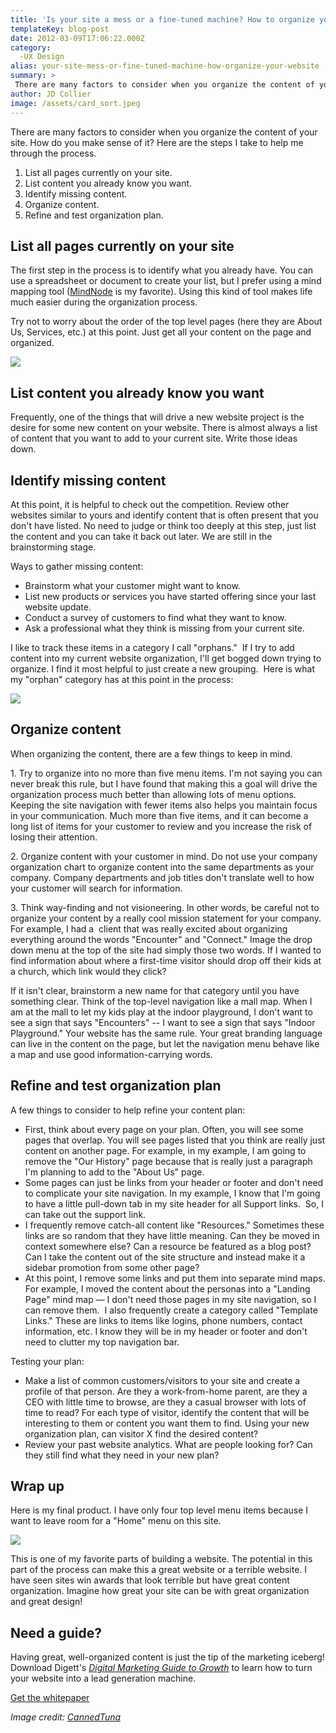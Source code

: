 ```yaml
---
title: 'Is your site a mess or a fine-tuned machine? How to organize your website'
templateKey: blog-post
date: 2012-03-09T17:06:22.000Z
category: 
  -UX Design
alias: your-site-mess-or-fine-tuned-machine-how-organize-your-website
summary: > 
 There are many factors to consider when you organize the content of your site. How do you make sense of it? Here are the steps I take to help me through the process.
author: JD Collier
image: /assets/card_sort.jpeg
---
```


There are many factors to consider when you organize the content of your site. How do you make sense of it? Here are the steps I take to help me through the process.

1.  List all pages currently on your site.
2.  List content you already know you want.
3.  Identify missing content.
4.  Organize content.
5.  Refine and test organization plan.

List all pages currently on your site
-------------------------------------

The first step in the process is to identify what you already have. You can use a spreadsheet or document to create your list, but I prefer using a mind mapping tool ([MindNode](http://mindnode.com/) is my favorite). Using this kind of tool makes life much easier during the organization process.

Try not to worry about the order of the top level pages (here they are About Us, Services, etc.) at this point. Just get all your content on the page and organized.

![](/assets/list_all_content_on_current_site.gif)

List content you already know you want
--------------------------------------

Frequently, one of the things that will drive a new website project is the desire for some new content on your website. There is almost always a list of content that you want to add to your current site. Write those ideas down. 

Identify missing content
------------------------

At this point, it is helpful to check out the competition. Review other websites similar to yours and identify content that is often present that you don't have listed. No need to judge or think too deeply at this step, just list the content and you can take it back out later. We are still in the brainstorming stage.

Ways to gather missing content:

*   Brainstorm what your customer might want to know. 
*   List new products or services you have started offering since your last website update.
*   Conduct a survey of customers to find what they want to know.
*   Ask a professional what they think is missing from your current site.

I like to track these items in a category I call "orphans."  If I try to add content into my current website organization, I'll get bogged down trying to organize. I find it most helpful to just create a new grouping.  Here is what my "orphan" category has at this point in the process:

![](/assets/list_missing_content.gif)

Organize content
----------------

When organizing the content, there are a few things to keep in mind.

1\. Try to organize into no more than five menu items. I'm not saying you can never break this rule, but I have found that making this a goal will drive the organization process much better than allowing lots of menu options. Keeping the site navigation with fewer items also helps you maintain focus in your communication. Much more than five items, and it can become a long list of items for your customer to review and you increase the risk of losing their attention.

2\. Organize content with your customer in mind. Do not use your company organization chart to organize content into the same departments as your company. Company departments and job titles don't translate well to how your customer will search for information.

3\. Think way-finding and not visioneering. In other words, be careful not to organize your content by a really cool mission statement for your company. For example, I had a  client that was really excited about organizing everything around the words "Encounter" and "Connect." Image the drop down menu at the top of the site had simply those two words. If I wanted to find information about where a first-time visitor should drop off their kids at a church, which link would they click?

If it isn't clear, brainstorm a new name for that category until you have something clear. Think of the top-level navigation like a mall map. When I am at the mall to let my kids play at the indoor playground, I don't want to see a sign that says "Encounters" -- I want to see a sign that says "Indoor Playground." Your website has the same rule. Your great branding language can live in the content on the page, but let the navigation menu behave like a map and use good information-carrying words.

Refine and test organization plan
---------------------------------

A few things to consider to help refine your content plan:

*   First, think about every page on your plan. Often, you will see some pages that overlap. You will see pages listed that you think are really just content on another page. For example, in my example, I am going to remove the "Our History" page because that is really just a paragraph I'm planning to add to the "About Us" page.
*   Some pages can just be links from your header or footer and don't need to complicate your site navigation. In my example, I know that I'm going to have a little pull-down tab in my site header for all Support links.  So, I can take out the support link.
*   I frequently remove catch-all content like "Resources." Sometimes these links are so random that they have little meaning. Can they be moved in context somewhere else? Can a resource be featured as a blog post? Can I take the content out of the site structure and instead make it a sidebar promotion from some other page?
*   At this point, I remove some links and put them into separate mind maps. For example, I moved the content about the personas into a "Landing Page" mind map — I don't need those pages in my site navigation, so I can remove them.  I also frequently create a category called "Template Links." These are links to items like logins, phone numbers, contact information, etc. I know they will be in my header or footer and don't need to clutter my top navigation bar.

Testing your plan:

*   Make a list of common customers/visitors to your site and create a profile of that person. Are they a work-from-home parent, are they a CEO with little time to browse, are they a casual browser with lots of time to read? For each type of visitor, identify the content that will be interesting to them or content you want them to find. Using your new organization plan, can visitor X find the desired content?
*   Review your past website analytics. What are people looking for? Can they still find what they need in your new plan?

Wrap up
-------

Here is my final product. I have only four top level menu items because I want to leave room for a "Home" menu on this site.

![](/assets/organized_site_0.gif)

This is one of my favorite parts of building a website. The potential in this part of the process can make this a great website or a terrible website. I have seen sites win awards that look terrible but have great content organization. Imagine how great your site can be with great organization and great design!

Need a guide?
-------------

Having great, well-organized content is just the tip of the marketing iceberg! Download Digett's [_Digital Marketing Guide to Growth_](http://offer.digett.com/marketing-guide-growth) to learn how to turn your website into a lead generation machine.

[Get the whitepaper](http://offer.digett.com/marketing-guide-growth)

_Image credit: [CannedTuna](http://www.flickr.com/photos/cannedtuna/1423599488/sizes/m/in/photostream/)_